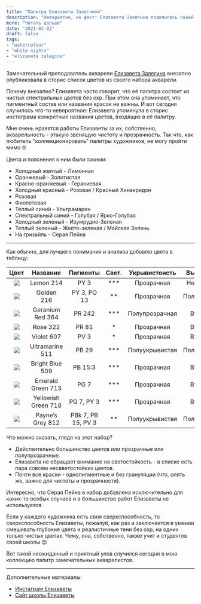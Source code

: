 ```yaml
---
title: "Палитра Елизаветы Залегиной"
description: "Невероятно, но факт! Елизавета Залегина поделилась своей палитрой в сторис инстаграма."
more: "Читать дальше"
date: "2021-02-02"
draft: false
tags:
- "watercolour"
- "white nights"
- "elizaveta zalegina"
---
```


Замечательный преподаватель акварели [Елизавета Залегина](https://www.instagram.com/lizalegina/)
внезапно опубликовала в сторис список цветов из своего набора акварели.

Почему внезапно? Елизавета часто говорит, что её палитра состоит из чистых спектральных цветов без охр.
При этом она упоминает, что пигментный состав или названия красок не важны.
И вот сегодня случилось что-то невероятное: Елизавета упомянула в сторис инстаграма
конкретные названия цветов, входящих в её палитру.

Мне очень нравятся работы Елизаветы за их, собственно, акварельность - этакую звенящую чистоту и прозрачность.
Так что, как любитель "коллекционировать" палитры художников, не могу пройти мимо 🤓

Цвета и пояснения к ним были такими:

- Холодный желтый - Лимонная
- Оранжевый - Золотистая
- Красно-оранжевый - Гераниевая
- Холодный красный - Розовая / Красный Хинакридон
- Розовая
- Фиолетовая
- Теплый синий - Ультрамарин
- Спектральный синий - Голубая / Ярко-Голубая
- Холодный зеленый - Изумрудно-Зеленая
- Теплый зеленый - Желто-зеленая / Майская Зелень
- На гризайль - Серая Пейна

----

Как обычно, для лучшего понимания и анализа добавлю цвета в таблицу:

| Цвет | Название | Пигменты | Свет. | Укрывистоисть | Въедливость | Гран.|
| :--: |:--------:|:--------:|:--------------:|:-------------:|:-----------:|:---------:|
| ![](/img/np/1901214.jpg#min200) | Lemon 214 | PY 3 | *** | Прозрачная | Невъедливая | |
| ![](/img/np/1901216.jpg#min200) | Golden 216 | PY 3, PO 13 | ** | Прозрачная | Полувъедливая | |
| ![](/img/np/1901364.png#min200) | Geranium Red 364 | PR 242 | *** | Полупрозрачная | Въедливая | |
| ![](/img/np/1901322.jpg#min200) | Rose 322 | PR 81 | * | Прозрачная | Въедливая | |
| ![](/img/np/1901607.jpg#min200) | Violet 607 | PV 3 | * | Прозрачная | Въедливая |  |
| ![](/img/np/1901511.jpg#min200) | Ultramarine 511 | PB 29 | *** | Полуукрывистая | Полувъедливая | G |
| ![](/img/np/1901509.jpg#min200) | Bright Blue 509 | PB 15:3 | *** | Прозрачная | Въедливая |  |
| ![](/img/np/1901713.jpg#min200) | Emerald Green 713 | PG 7 | *** | Прозрачная | Въедливая | |
| ![](/img/np/1901718.jpg#min200) | Yellowish Green 718 | PG 7, PY 3 | *** | Прозрачная | Въедливая | |
| ![](/img/np/1901812.jpg#min200) | Payne’s Grey 812 | PBk 7, PB 15, PV 3 | ** | Полуукрывистая | Полувъедливая |  |

Что можно сказать, глядя на этот набор?

- Действительно большинство цветов или прозрачные или полупрозрачные.
- Елизавета не обращает внимание на светостойкость - в списке есть пара совсем несвветостойких цветов.
- Почти все краски - однопигментные и без грануляции (что, опять же, важно для чистоты и прозрачности).

Интересно, что Серая Пейна в набор добавлена исключительно для каких-то особых случаев и в большинстве
работ Елизаветы не используется. 

Если у каждого художника есть своя сверхспособность, то сверхспособность Елизаветы, пожалуй, как раз
и заключается в умении смешивать глубокие цвета и реалистичные тени без охр, на одних только
чистых цветах. Чему, она, собственно, также учит и студентов своей школы 😉

Вот такой неожиданный и приятный улов случился сегодня в мою коллекцию палитр замечательных акварелистов.

----

Дополнительные материалы:

- [Инстаграм Елизаветы](https://www.instagram.com/lizalegina/)
- [Сайт школы Елизаветы](https://lizaleginaschool.ru/online)